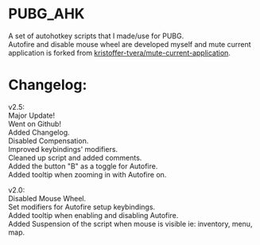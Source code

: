 # PUBG_AHK
A set of autohotkey scripts that I made/use for PUBG.  
Autofire and disable mouse wheel are developed myself and mute current application is forked from [kristoffer-tvera/mute-current-application](https://github.com/kristoffer-tvera/mute-current-application).

# Changelog:

v2.5:   
Major Update!  
Went on Github!  
Added Changelog.  
Disabled Compensation.  
Improved keybindings' modifiers.  
Cleaned up script and added comments.  
Added the button "B" as a toggle for Autofire.  
Added tooltip when zooming in with Autofire on.  

v2.0:  
Disabled Mouse Wheel.  
Set modifiers for Autofire setup keybindings.  
Added tooltip when enabling and disabling Autofire.  
Added Suspension of the script when mouse is visible ie: inventory, menu, map.  
